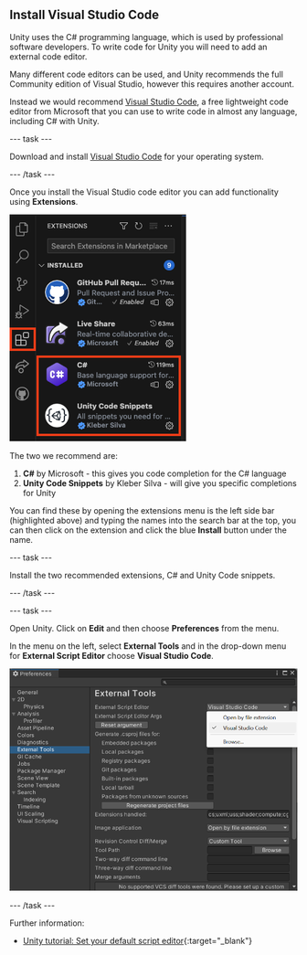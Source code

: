 ## Install Visual Studio Code

Unity uses the C# programming language, which is used by professional software developers. To write code for Unity you will need to add an external code editor.

Many different code editors can be used, and Unity recommends the full Community edition of Visual Studio, however this requires another account.

Instead we would recommend [Visual Studio Code](https://code.visualstudio.com/), a free lightweight code editor from Microsoft that you can use to write code in almost any language, including C# with Unity.

--- task ---

Download and install [Visual Studio Code](https://code.visualstudio.com/) for your operating system.

--- /task ---

Once you install the Visual Studio code editor you can add functionality using **Extensions**.

![The sidebar of visual studio code, the extension symbol (a square split into 4 sections, with the top left being slightly seperated) is highlighted, and two extensions; C# and Unity Code snippets are also highlighted.](images/VSCode-extensions.png)

The two we recommend are:
1. **C#** by Microsoft - this gives you code completion for the C# language
2. **Unity Code Snippets** by Kleber Silva - will give you specific completions for Unity

You can find these by opening the extensions menu is the left side bar (highlighted above) and typing the names into the search bar at the top, you can then click on the extension and click the blue **Install** button under the name.

--- task ---

Install the two recommended extensions, C# and Unity Code snippets.

--- /task ---

--- task ---

Open Unity. Click on **Edit** and then choose **Preferences** from the menu.

In the menu on the left, select **External Tools** and in the drop-down menu for **External Script Editor** choose **Visual Studio Code**.

![Preferences menu with Visual Studio Code chosen as the script editor.](images/unity-editor-select.png)

--- /task ---

Further information:
+ [Unity tutorial: Set your default script editor](https://learn.unity.com/tutorial/set-your-default-script-editor-ide){:target="_blank"}